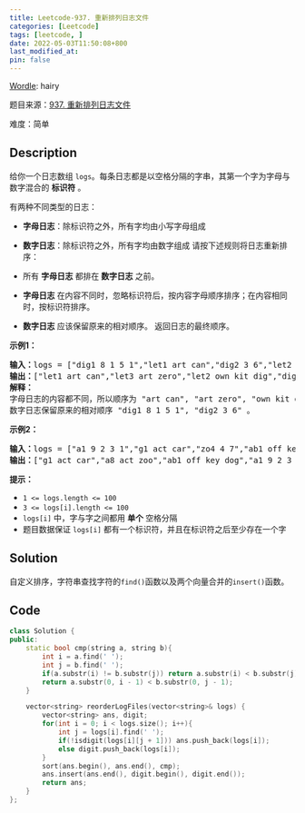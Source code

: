 ```yaml
---
title: Leetcode-937. 重新排列日志文件
categories: [Leetcode]
tags: [leetcode, ]
date: 2022-05-03T11:50:08+800
last_modified_at: 
pin: false
---
```


[Wordle](https://www.nytimes.com/games/wordle/index.html): hairy

题目来源：[937. 重新排列日志文件](https://leetcode-cn.com/problems/reorder-data-in-log-files/)

难度：简单

## Description

给你一个日志数组 `logs`。每条日志都是以空格分隔的字串，其第一个字为字母与数字混合的 **标识符** 。

有两种不同类型的日志：

- **字母日志**：除标识符之外，所有字均由小写字母组成
- **数字日志**：除标识符之外，所有字均由数字组成
请按下述规则将日志重新排序：

- 所有 **字母日志** 都排在 **数字日志** 之前。
- **字母日志** 在内容不同时，忽略标识符后，按内容字母顺序排序；在内容相同时，按标识符排序。
- **数字日志** 应该保留原来的相对顺序。
返回日志的最终顺序。



**示例1：**

<pre>
<strong>输入：</strong>logs = ["dig1 8 1 5 1","let1 art can","dig2 3 6","let2 own kit dig","let3 art zero"]
<strong>输出：</strong>["let1 art can","let3 art zero","let2 own kit dig","dig1 8 1 5 1","dig2 3 6"]
<strong>解释：</strong>
字母日志的内容都不同，所以顺序为 "art can", "art zero", "own kit dig" 。
数字日志保留原来的相对顺序 "dig1 8 1 5 1", "dig2 3 6" 。
</pre>

**示例2：**

<pre>
<strong>输入：</strong>logs = ["a1 9 2 3 1","g1 act car","zo4 4 7","ab1 off key dog","a8 act zoo"]
<strong>输出：</strong>["g1 act car","a8 act zoo","ab1 off key dog","a1 9 2 3 1","zo4 4 7"]
</pre>

**提示：**

- `1 <= logs.length <= 100`
- `3 <= logs[i].length <= 100`
- `logs[i]` 中，字与字之间都用 **单个** 空格分隔
- 题目数据保证 `logs[i]` 都有一个标识符，并且在标识符之后至少存在一个字


## Solution

自定义排序，字符串查找字符的`find()`函数以及两个向量合并的`insert()`函数。


## Code
```c++
class Solution {
public:
    static bool cmp(string a, string b){
        int i = a.find(' ');
        int j = b.find(' ');
        if(a.substr(i) != b.substr(j)) return a.substr(i) < b.substr(j);
        return a.substr(0, i - 1) < b.substr(0, j - 1);
    }

    vector<string> reorderLogFiles(vector<string>& logs) {
        vector<string> ans, digit;
        for(int i = 0; i < logs.size(); i++){
            int j = logs[i].find(' ');
            if(!isdigit(logs[i][j + 1])) ans.push_back(logs[i]);
            else digit.push_back(logs[i]);
        }
        sort(ans.begin(), ans.end(), cmp);
        ans.insert(ans.end(), digit.begin(), digit.end());
        return ans;
    }
};
```
